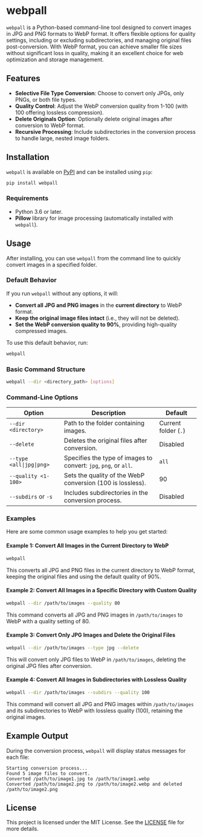 
# webpall

`webpall` is a Python-based command-line tool designed to convert images in JPG and PNG formats to WebP format. It offers flexible options for quality settings, including or excluding subdirectories, and managing original files post-conversion. With WebP format, you can achieve smaller file sizes without significant loss in quality, making it an excellent choice for web optimization and storage management.

## Features

- **Selective File Type Conversion**: Choose to convert only JPGs, only PNGs, or both file types.
- **Quality Control**: Adjust the WebP conversion quality from 1-100 (with 100 offering lossless compression).
- **Delete Originals Option**: Optionally delete original images after conversion to WebP format.
- **Recursive Processing**: Include subdirectories in the conversion process to handle large, nested image folders.

## Installation

`webpall` is available on [PyPI](https://pypi.org/project/webpall/) and can be installed using `pip`:

```bash
pip install webpall
```

### Requirements

- Python 3.6 or later.
- **Pillow** library for image processing (automatically installed with `webpall`).

## Usage

After installing, you can use `webpall` from the command line to quickly convert images in a specified folder.

### Default Behavior

If you run `webpall` without any options, it will:

- **Convert all JPG and PNG images** in the **current directory** to WebP format.
- **Keep the original image files intact** (i.e., they will not be deleted).
- **Set the WebP conversion quality to 90%**, providing high-quality compressed images.

To use this default behavior, run:

```bash
webpall
```

### Basic Command Structure

```bash
webpall --dir <directory_path> [options]
```

### Command-Line Options

| Option                 | Description                                                                                             | Default         |
|------------------------|---------------------------------------------------------------------------------------------------------|-----------------|
| `--dir <directory>`    | Path to the folder containing images.                                                                   | Current folder (`.`) |
| `--delete`             | Deletes the original files after conversion.                                                            | Disabled        |
| `--type <all\|jpg\|png>` | Specifies the type of images to convert: `jpg`, `png`, or `all`.                                        | `all`           |
| `--quality <1-100>`    | Sets the quality of the WebP conversion (100 is lossless).                                              | 90              |
| `--subdirs` or `-s`    | Includes subdirectories in the conversion process.                                                      | Disabled        |

### Examples

Here are some common usage examples to help you get started:

#### Example 1: Convert All Images in the Current Directory to WebP

```bash
webpall
```

This converts all JPG and PNG files in the current directory to WebP format, keeping the original files and using the default quality of 90%.

#### Example 2: Convert All Images in a Specific Directory with Custom Quality

```bash
webpall --dir /path/to/images --quality 80
```

This command converts all JPG and PNG images in `/path/to/images` to WebP with a quality setting of 80.

#### Example 3: Convert Only JPG Images and Delete the Original Files

```bash
webpall --dir /path/to/images --type jpg --delete
```

This will convert only JPG files to WebP in `/path/to/images`, deleting the original JPG files after conversion.

#### Example 4: Convert All Images in Subdirectories with Lossless Quality

```bash
webpall --dir /path/to/images --subdirs --quality 100
```

This command will convert all JPG and PNG images within `/path/to/images` and its subdirectories to WebP with lossless quality (100), retaining the original images.

## Example Output

During the conversion process, `webpall` will display status messages for each file:

```plaintext
Starting conversion process...
Found 5 image files to convert.
Converted /path/to/image1.jpg to /path/to/image1.webp
Converted /path/to/image2.png to /path/to/image2.webp and deleted /path/to/image2.png
```

## License

This project is licensed under the MIT License. See the [LICENSE](LICENSE) file for more details.
